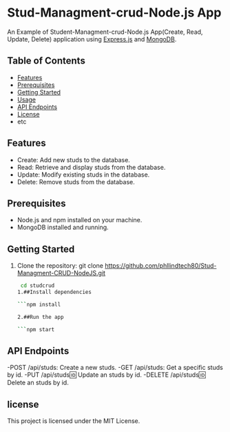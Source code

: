 # Stud-Managment-crud-Node.js App

An Example of Student-Managment-crud-Node.js App(Create, Read, Update, Delete) application using [Express.js](https://expressjs.com/) and [MongoDB](https://www.mongodb.com/).

## Table of Contents

- [Features](#features)
- [Prerequisites](#prerequisites)
- [Getting Started](#getting-started)
- [Usage](#usage)
- [API Endpoints](#api-endpoints)
- [License](#license)
- etc

## Features
- Create: Add new studs to the database.
- Read: Retrieve and display studs from the database.
- Update: Modify existing studs in the database.
- Delete: Remove studs from the database.

## Prerequisites

- Node.js and npm installed on your machine.
- MongoDB installed and running.

## Getting Started

1. Clone the repository:  git clone https://github.com/phllindtech80/Stud-Managment-CRUD-NodeJS.git

   ```bash
    cd studcrud
   1.##Install dependencies
   
   ```npm install

   2.##Run the app
   
   ```npm start

   
## API Endpoints
-POST /api/studs: Create a new studs.
-GET /api/studs: Get a specific studs by id.
-PUT /api/studs:id: Update an studs by id.
-DELETE /api/studs:id:  Delete an studs by id.

## license
This project is licensed under the MIT License.
